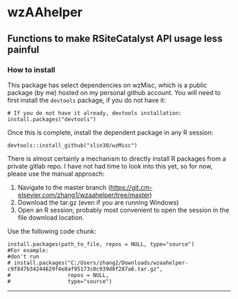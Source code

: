 # wzAAhelper

## Functions to make RSiteCatalyst API usage less painful

### How to install

This package has select dependencies on wzMisc, which is a public package (by me) hosted on my personal
github account. You will need to first install the `devtools` package, if you do not have it:

```
# If you do not have it already, devtools installation:    
install.packages("devtools")
```

Once this is complete, install the dependent package in any R session:  

```
devtools::install_github("slin30/wzMisc")
```

There is almost certainly a mechanism to directly install R packages from a private gitlab repo. I have not 
had time to look into this yet, so for now, please use the manual approach:

1. Navigate to the master branch (https://git.cm-elsevier.com/zhang1/wzaahelper/tree/master)
2. Download the tar.gz (even if you are running Windows)
3. Open an R session; probably most convenient to open the session in the file download location.  
    
Use the following code chunk:  

```
install.packages(path_to_file, repos = NULL, type="source")
#For example:
#don't run
# install.packages("C:/Users/zhang2/Downloads/wzaahelper-c9f847b34244629f4e8af95173c0c939d0f287a6.tar.gz", 
#                  repos = NULL, 
#                  type="source")
```

-----